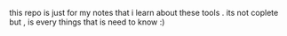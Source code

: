 this repo is just for my notes that i learn about these tools . its not coplete but , is every things that is need to know :)
